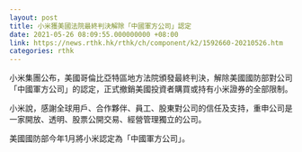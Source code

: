 ```yaml
---
layout: post
title: 小米獲美國法院最終判決解除「中國軍方公司」認定
date: 2021-05-26 08:09:55.000000000 +08:00
link: https://news.rthk.hk/rthk/ch/component/k2/1592660-20210526.htm
categories: rthk
---
```


小米集團公布，美國哥倫比亞特區地方法院頒發最終判決，解除美國國防部對公司「中國軍方公司」的認定，正式撤銷美國投資者購買或持有小米證券的全部限制。

小米說，感謝全球用戶、合作夥伴、員工、股東對公司的信任及支持，重申公司是一家開放、透明、股票公開交易、經營管理獨立的公司。

美國國防部今年1月將小米認定為「中國軍方公司」。
